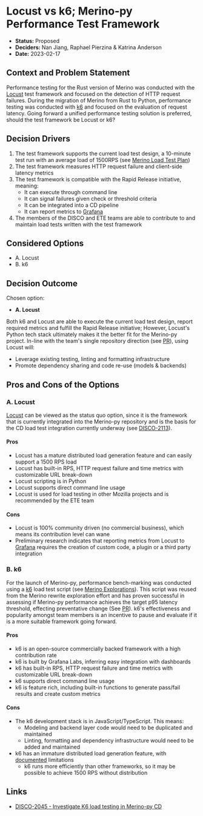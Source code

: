 # Locust vs k6; Merino-py Performance Test Framework

* **Status:** Proposed
* **Deciders:** Nan Jiang, Raphael Pierzina & Katrina Anderson
* **Date:** 2023-02-17

## Context and Problem Statement

Performance testing for the Rust version of Merino was conducted with the [Locust][1] 
test framework and focused on the detection of HTTP request failures. During the 
migration of Merino from Rust to Python, performance testing was conducted with [k6][2] 
and focused on the evaluation of request latency. Going forward a unified performance 
testing solution is preferred, should the test framework be Locust or k6?

## Decision Drivers 

1. The test framework supports the current load test design, a 10-minute test run with 
   an average load of 1500RPS (see [Merino Load Test Plan][3])
2. The test framework measures HTTP request failure and client-side latency metrics
3. The test framework is compatible with the Rapid Release initiative, meaning:
   * It can execute through command line
   * It can signal failures given check or threshold criteria
   * It can be integrated into a CD pipeline
   * It can report metrics to [Grafana][4]
4. The members of the DISCO and ETE teams are able to contribute to and maintain load 
   tests written with the test framework

## Considered Options

* A. Locust
* B. k6

## Decision Outcome

Chosen option:

* **A. Locust**

Both k6 and Locust are able to execute the current load test design, report required 
metrics and fulfill the Rapid Release initiative; However, Locust's Python tech stack 
ultimately makes it the better fit for the Merino-py project. In-line with the team's 
single repository direction (see [PR][5]), using Locust will:

  * Leverage existing testing, linting and formatting infrastructure
  * Promote dependency sharing and code re-use (models & backends)

## Pros and Cons of the Options

### A. Locust

[Locust][1] can be viewed as the status quo option, since it is the framework that is 
currently integrated into the Merino-py repository and is the basis for the CD load 
test integration currently underway (see [DISCO-2113][6]). 

#### Pros

* Locust has a mature distributed load generation feature and can easily support a 1500 
  RPS load
* Locust has built-in RPS, HTTP request failure and time metrics with customizable URL 
  break-down
* Locust scripting is in Python
* Locust supports direct command line usage
* Locust is used for load testing in other Mozilla projects and is recommended by the
  ETE team

#### Cons

* Locust is 100% community driven (no commercial business), which means its 
  contribution level can wane
* Preliminary research indicates that reporting metrics from Locust to [Grafana][4] 
  requires the creation of custom code, a plugin or a third party integration

### B. k6

For the launch of Merino-py, performance bench-marking was conducted using a [k6][2] 
load test script (see [Merino Explorations][7]). This script was reused from the Merino 
rewrite exploration effort and has proven successful in assessing if Merino-py 
performance achieves the target p95 latency threshold, effecting preventative change 
(See [PR][8]). k6's effectiveness and popularity amongst team members is an incentive 
to pause and evaluate if it is a more suitable framework going forward.

#### Pros

* k6 is an open-source commercially backed framework with a high contribution rate
* k6 is built by Grafana Labs, inferring easy integration with dashboards
* k6 has built-in RPS, HTTP request failure and time metrics with customizable URL 
  break-down
* k6 supports direct command line usage
* k6 is feature rich, including built-in functions to generate pass/fail results and 
  create custom metrics

#### Cons

* The k6 development stack is in JavaScript/TypeScript. This means:
  * Modeling and backend layer code would need to be duplicated and maintained
  * Linting, formatting and dependency infrastructure would need to be added and 
    maintained
* k6 has an immature distributed load generation feature, with [documented][9] 
  limitations
  * k6 runs more efficiently than other frameworks, so it may be possible to achieve
    1500 RPS without distribution 

## Links 

* [DISCO-2045 - Investigate K6 load testing in Merino-py CD][10]

<!-- References -->
[1]: https://locust.io/
[2]: https://k6.io/
[3]: https://docs.google.com/document/d/1v7LDXENPZg37KXeNcznEZKNZ8rQlOhNbsHprFyMXHhs/edit?usp=sharing
[4]: https://earthangel-b40313e5.influxcloud.net/?orgId=1]
[5]: https://github.com/mozilla-services/merino-py/pull/186
[6]: https://mozilla-hub.atlassian.net/browse/DISCO-2113
[7]: https://github.com/quiiver/merino-explorations
[8]: https://github.com/mozilla-services/merino-py/pull/67#issuecomment-1266031853
[9]: https://k6.io/docs/testing-guides/running-large-tests/#distributed-execution
[10]: https://mozilla-hub.atlassian.net/browse/DISCO-2045
